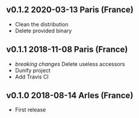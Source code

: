 v0.1.2 2020-03-13 Paris (France)
------------------------------

* Clean the distribution
* Delete provided binary

v0.1.1 2018-11-08 Paris (France)
------------------------------

* *breaking changes* Delete useless accessors
* Dunify project
* Add Travis CI

v0.1.0 2018-08-14 Arles (France)
------------------------------

* First release
